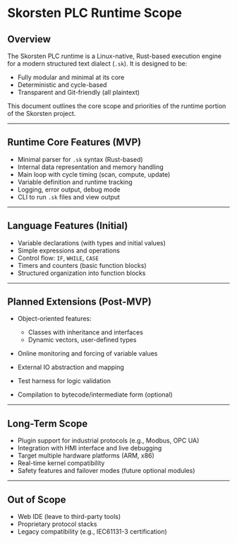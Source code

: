 # Skorsten PLC Runtime Scope

## Overview

The Skorsten PLC runtime is a Linux-native, Rust-based execution engine for a modern structured text dialect (`.sk`). It is designed to be:

* Fully modular and minimal at its core
* Deterministic and cycle-based
* Transparent and Git-friendly (all plaintext)

This document outlines the core scope and priorities of the runtime portion of the Skorsten project.

---

## Runtime Core Features (MVP)

* Minimal parser for `.sk` syntax (Rust-based)
* Internal data representation and memory handling
* Main loop with cycle timing (scan, compute, update)
* Variable definition and runtime tracking
* Logging, error output, debug mode
* CLI to run `.sk` files and view output

---

## Language Features (Initial)

* Variable declarations (with types and initial values)
* Simple expressions and operations
* Control flow: `IF`, `WHILE`, `CASE`
* Timers and counters (basic function blocks)
* Structured organization into function blocks

---

## Planned Extensions (Post-MVP)

* Object-oriented features:

  * Classes with inheritance and interfaces
  * Dynamic vectors, user-defined types
* Online monitoring and forcing of variable values
* External IO abstraction and mapping
* Test harness for logic validation
* Compilation to bytecode/intermediate form (optional)

---

## Long-Term Scope

* Plugin support for industrial protocols (e.g., Modbus, OPC UA)
* Integration with HMI interface and live debugging
* Target multiple hardware platforms (ARM, x86)
* Real-time kernel compatibility
* Safety features and failover modes (future optional modules)

---

## Out of Scope

* Web IDE (leave to third-party tools)
* Proprietary protocol stacks
* Legacy compatibility (e.g., IEC61131-3 certification)
